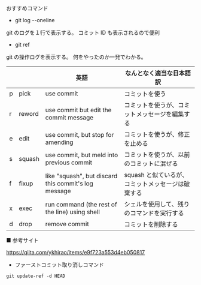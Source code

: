 おすすめコマンド

- git log --oneline

git のログを１行で表示する。
コミット ID も表示されるので便利

- git ref

git の操作ログを表示する。
何をやったのか一発でわかる。

|     |        | 英語                                                 | なんとなく適当な日本語訳                          |
| --- | ------ | ---------------------------------------------------- | ------------------------------------------------- |
| p   | pick   | use commit                                           | コミットを使う                                    |
| r   | reword | use commit but edit the commit message               | コミットを使うが、コミットメッセージを編集する    |
| e   | edit   | use commit, but stop for amending                    | コミットを使うが、修正を止める                    |
| s   | squash | use commit, but meld into previous commit            | コミットを使うが、以前のコミットに混ぜる          |
| f   | fixup  | like "squash", but discard this commit's log message | squash と似ているが、コミットメッセージは破棄する |
| x   | exec   | run command (the rest of the line) using shell       | シェルを使用して、残りのコマンドを実行する        |
| d   | drop   | remove commit                                        | コミットを削除する                                |

■ 参考サイト

https://qiita.com/ykhirao/items/e9f723a553d4eb050817

- ファーストコミット取り消しコマンド

```
git update-ref -d HEAD

```
